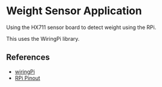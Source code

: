 # Weight Sensor Application

Using the HX711 sensor board to detect weight using the RPi.

This uses the WiringPi library.


## References

+ [wiringPi](http://andyseasysite.com/?page_id=145)
+ [RPi Pinout](http://docs.biicode.com/raspberrypi/rpi-howto.html#rpigpio)

